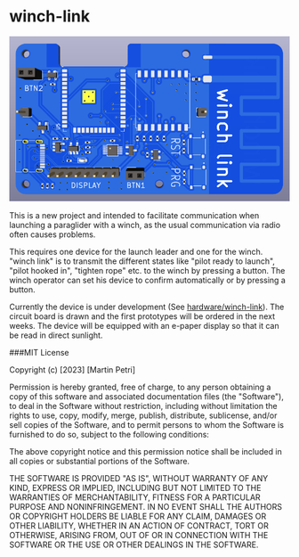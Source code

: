 # winch-link

![images/front.png](images/front.png)

This is a new project and intended to facilitate communication when launching a paraglider with a winch, as the usual communication via radio often causes problems.

This requires one device for the launch leader and one for the winch.
"winch link" is to transmit the different states like "pilot ready to launch", "pilot hooked in", "tighten rope" etc. to the winch by pressing a button. The winch operator can set his device to confirm automatically or by pressing a button.

Currently the device is under development (See [hardware/winch-link](hardware/winch-link)). The circuit board is drawn and the first prototypes will be ordered in the next weeks. The device will be equipped with an e-paper display so that it can be read in direct sunlight. 


###MIT License

Copyright (c) [2023] [Martin Petri]

Permission is hereby granted, free of charge, to any person obtaining a copy
of this software and associated documentation files (the "Software"), to deal
in the Software without restriction, including without limitation the rights
to use, copy, modify, merge, publish, distribute, sublicense, and/or sell
copies of the Software, and to permit persons to whom the Software is
furnished to do so, subject to the following conditions:

The above copyright notice and this permission notice shall be included in all
copies or substantial portions of the Software.

THE SOFTWARE IS PROVIDED "AS IS", WITHOUT WARRANTY OF ANY KIND, EXPRESS OR
IMPLIED, INCLUDING BUT NOT LIMITED TO THE WARRANTIES OF MERCHANTABILITY,
FITNESS FOR A PARTICULAR PURPOSE AND NONINFRINGEMENT. IN NO EVENT SHALL THE
AUTHORS OR COPYRIGHT HOLDERS BE LIABLE FOR ANY CLAIM, DAMAGES OR OTHER
LIABILITY, WHETHER IN AN ACTION OF CONTRACT, TORT OR OTHERWISE, ARISING FROM,
OUT OF OR IN CONNECTION WITH THE SOFTWARE OR THE USE OR OTHER DEALINGS IN THE
SOFTWARE.